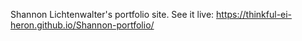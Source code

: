 Shannon Lichtenwalter's portfolio site.
See it live: https://thinkful-ei-heron.github.io/Shannon-portfolio/